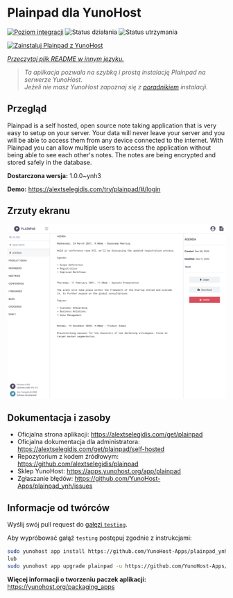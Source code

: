 <!--
To README zostało automatycznie wygenerowane przez <https://github.com/YunoHost/apps/tree/master/tools/readme_generator>
Nie powinno być ono edytowane ręcznie.
-->

# Plainpad dla YunoHost

[![Poziom integracji](https://apps.yunohost.org/badge/integration/plainpad)](https://ci-apps.yunohost.org/ci/apps/plainpad/)
![Status działania](https://apps.yunohost.org/badge/state/plainpad)
![Status utrzymania](https://apps.yunohost.org/badge/maintained/plainpad)

[![Zainstaluj Plainpad z YunoHost](https://install-app.yunohost.org/install-with-yunohost.svg)](https://install-app.yunohost.org/?app=plainpad)

*[Przeczytaj plik README w innym języku.](./ALL_README.md)*

> *Ta aplikacja pozwala na szybką i prostą instalację Plainpad na serwerze YunoHost.*  
> *Jeżeli nie masz YunoHost zapoznaj się z [poradnikiem](https://yunohost.org/install) instalacji.*

## Przegląd

Plainpad is a self hosted, open source note taking application that is very easy to setup on your server. Your data will never leave your server and you will be able to access them from any device connected to the internet.
With Plainpad you can allow multiple users to access the application without being able to see each other's notes. The notes are being encrypted and stored safely in the database.

**Dostarczona wersja:** 1.0.0~ynh3

**Demo:** <https://alextselegidis.com/try/plainpad/#/login>

## Zrzuty ekranu

![Zrzut ekranu z Plainpad](./doc/screenshots/screenshot.png)

## Dokumentacja i zasoby

- Oficjalna strona aplikacji: <https://alextselegidis.com/get/plainpad>
- Oficjalna dokumentacja dla administratora: <https://alextselegidis.com/get/plainpad/self-hosted>
- Repozytorium z kodem źródłowym: <https://github.com/alextselegidis/plainpad>
- Sklep YunoHost: <https://apps.yunohost.org/app/plainpad>
- Zgłaszanie błędów: <https://github.com/YunoHost-Apps/plainpad_ynh/issues>

## Informacje od twórców

Wyślij swój pull request do [gałęzi `testing`](https://github.com/YunoHost-Apps/plainpad_ynh/tree/testing).

Aby wypróbować gałąź `testing` postępuj zgodnie z instrukcjami:

```bash
sudo yunohost app install https://github.com/YunoHost-Apps/plainpad_ynh/tree/testing --debug
lub
sudo yunohost app upgrade plainpad -u https://github.com/YunoHost-Apps/plainpad_ynh/tree/testing --debug
```

**Więcej informacji o tworzeniu paczek aplikacji:** <https://yunohost.org/packaging_apps>
